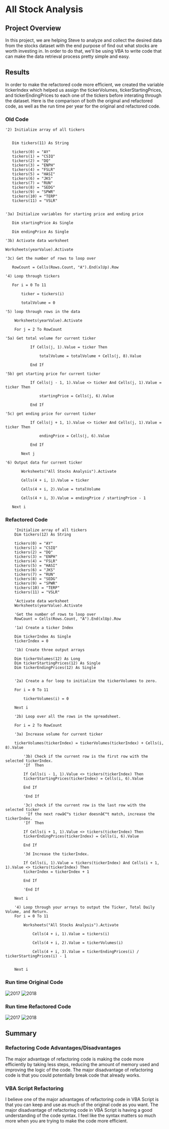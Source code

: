 # All Stock Analysis

## Project Overview

In this project, we are helping Steve to analyze and collect the desired data from the stocks dataset with the end purpose of find out what stocks are worth investing in. 
In order to do that, we'll be using VBA to write code that can make the data retrieval process pretty simple and easy. 

## Results

In order to make the refactored code more efficient, we created the variable tickerIndex which helped us assign the tickerVolumes, tickerStartingPrices, and tickerEndingPrices to each one of the tickers before interating through the dataset. Here is the comparison of both the original and refactored code, as well as the run time per year for the original and refactored code.

### Old Code

```
'2) Initialize array of all tickers
   
   
   Dim tickers(11) As String
   
   tickers(0) = "AY"
   tickers(1) = "CSIQ"
   tickers(2) = "DQ"
   tickers(3) = "ENPH"
   tickers(4) = "FSLR"
   tickers(5) = "HASI"
   tickers(6) = "JKS"
   tickers(7) = "RUN"
   tickers(8) = "SEDG"
   tickers(9) = "SPWR"
   tickers(10) = "TERP"
   tickers(11) = "VSLR"
   
   
'3a) Initialize variables for starting price and ending price
   
   Dim startingPrice As Single
   
   Dim endingPrice As Single
   
'3b) Activate data worksheet
   
Worksheets(yearValue).Activate

'3c) Get the number of rows to loop over
   
   RowCount = Cells(Rows.Count, "A").End(xlUp).Row

'4) Loop through tickers
   
   For i = 0 To 11
       
       ticker = tickers(i)
       
       totalVolume = 0
       
'5) loop through rows in the data
       
    Worksheets(yearValue).Activate
       
    For j = 2 To RowCount
           
'5a) Get total volume for current ticker
           
           If Cells(j, 1).Value = ticker Then

               totalVolume = totalVolume + Cells(j, 8).Value

           End If
           
'5b) get starting price for current ticker
           
           If Cells(j - 1, 1).Value <> ticker And Cells(j, 1).Value = ticker Then

               startingPrice = Cells(j, 6).Value

           End If

'5c) get ending price for current ticker
           
           If Cells(j + 1, 1).Value <> ticker And Cells(j, 1).Value = ticker Then

               endingPrice = Cells(j, 6).Value

           End If
       
       Next j
       
'6) Output data for current ticker
       
       Worksheets("All Stocks Analysis").Activate
       
       Cells(4 + i, 1).Value = ticker
       
       Cells(4 + i, 2).Value = totalVolume
       
       Cells(4 + i, 3).Value = endingPrice / startingPrice - 1

   Next i
```
### Refactored Code
```
    'Initialize array of all tickers
    Dim tickers(12) As String
    
    tickers(0) = "AY"
    tickers(1) = "CSIQ"
    tickers(2) = "DQ"
    tickers(3) = "ENPH"
    tickers(4) = "FSLR"
    tickers(5) = "HASI"
    tickers(6) = "JKS"
    tickers(7) = "RUN"
    tickers(8) = "SEDG"
    tickers(9) = "SPWR"
    tickers(10) = "TERP"
    tickers(11) = "VSLR"
    
    'Activate data worksheet
    Worksheets(yearValue).Activate
    
    'Get the number of rows to loop over
    RowCount = Cells(Rows.Count, "A").End(xlUp).Row
    
    '1a) Create a ticker Index
    
    Dim tickerIndex As Single
    tickerIndex = 0

    '1b) Create three output arrays
    
    Dim tickerVolumes(12) As Long
    Dim tickerStartingPrices(12) As Single
    Dim tickerEndingPrices(12) As Single
    
    
    '2a) Create a for loop to initialize the tickerVolumes to zero.
    
    For i = 0 To 11
    
        tickerVolumes(i) = 0
        
    Next i
    
    '2b) Loop over all the rows in the spreadsheet.
    
    For i = 2 To RowCount
    
    '3a) Increase volume for current ticker
        
    tickerVolumes(tickerIndex) = tickerVolumes(tickerIndex) + Cells(i, 8).Value
        
        '3b) Check if the current row is the first row with the selected tickerIndex.
        'If  Then
            
        If Cells(i - 1, 1).Value <> tickers(tickerIndex) Then
        tickerStartingPrices(tickerIndex) = Cells(i, 6).Value
            
        End If
            
        'End If
        
        '3c) check if the current row is the last row with the selected ticker
         'If the next rowâ€™s ticker doesnâ€™t match, increase the tickerIndex.
        'If  Then
            
        If Cells(i + 1, 1).Value <> tickers(tickerIndex) Then
        tickerEndingPrices(tickerIndex) = Cells(i, 6).Value
        
        End If

        '3d Increase the tickerIndex.
            
        If Cells(i, 1).Value = tickers(tickerIndex) And Cells(i + 1, 1).Value <> tickers(tickerIndex) Then
        tickerIndex = tickerIndex + 1
            
        End If
            
        'End If
    
    Next i
    
    '4) Loop through your arrays to output the Ticker, Total Daily Volume, and Return.
    For i = 0 To 11
        
        Worksheets("All Stocks Analysis").Activate
        
            Cells(4 + i, 1).Value = tickers(i)
       
            Cells(4 + i, 2).Value = tickerVolumes(i)
            
            Cells(4 + i, 3).Value = tickerEndingPrices(i) / tickerStartingPrices(i) - 1
            
            
    Next i
```
### Run time Original Code

![2017](/Resources/VBA_Oldcode_2017.png)
![2018](/Resources/VBA_Oldcode_2018.png)

### Run time Refactored Code

![2017](/Resources/VBA_Challenge_2017.png)
![2018](/Resources/VBA_Challenge_2018.png)


## Summary

### Refactoring Code Advantages/Disadvantages

The major advantage of refactoring code is making the code more efficiently by taking less steps, reducing the amount of memory used and improving the logic of the code. The major disadvantage of refactoring code is that you could potentially break code that already works. 

### VBA Script Refactoring

I believe one of the major advantages of refactoring code in VBA Script is that you can keep and use as much of the original code as you want. The major disadvantage of refactoring code in VBA Script is having a good understanding of the code syntax. I feel like the syntax matters so much more when you are trying to make the code more efficient.
